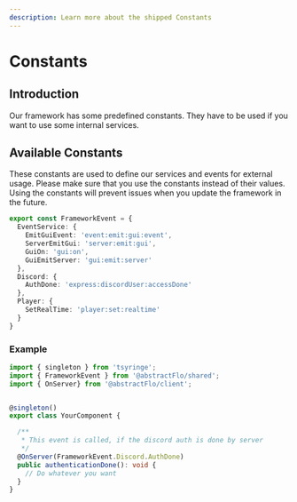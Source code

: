 ```yaml
---
description: Learn more about the shipped Constants
---
```


# Constants

## Introduction

Our framework has some predefined constants. They have to be used if you want to use some internal services.

## Available Constants

These constants are used to define our services and events for external usage. Please make sure that you use the constants instead of their values. Using the constants will prevent issues when you update the framework in the future.

```typescript
export const FrameworkEvent = {
  EventService: {
    EmitGuiEvent: 'event:emit:gui:event',
    ServerEmitGui: 'server:emit:gui',
    GuiOn: 'gui:on',
    GuiEmitServer: 'gui:emit:server'
  },
  Discord: {
    AuthDone: 'express:discordUser:accessDone'
  },
  Player: {
    SetRealTime: 'player:set:realtime'
  }
}
```

### Example

```typescript
import { singleton } from 'tsyringe';
import { FrameworkEvent } from '@abstractFlo/shared';
import { OnServer} from '@abstractFlo/client';


@singleton()
export class YourComponent {

  /**
   * This event is called, if the discord auth is done by server
   */
  @OnServer(FrameworkEvent.Discord.AuthDone)
  public authenticationDone(): void {
    // Do whatever you want
  }
}
```

